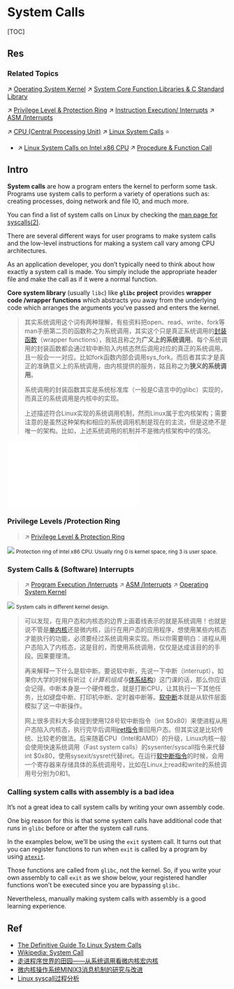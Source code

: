 # System Calls

[TOC]



## Res
### Related Topics
↗ [Operating System Kernel](../../../../🥷🏼%20Operating%20System%20(Engineering)/📟%20System%20Level%20Programming/😴%20Operating%20System%20Components%20&%20Runtime%20Libraries/🫀%20Operating%20System%20Kernel/Operating%20System%20Kernel.md)
↗ [System Core Function Libraries & C Standard Library](../../../../🥷🏼%20Operating%20System%20(Engineering)/📟%20System%20Level%20Programming/😴%20Operating%20System%20Components%20&%20Runtime%20Libraries/📌%20System%20Core%20Function%20Libraries%20&%20C%20Standard%20Library/System%20Core%20Function%20Libraries%20&%20C%20Standard%20Library.md)

↗ [Privilege Level & Protection Ring](../../../Computer%20Architecture/Instruction%20Set%20Architecture%20(ISA)%20&%20Processor%20Architecture/📌%20ISA%20Basics/Privilege%20Level%20&%20Protection%20Ring.md)
↗ [Instruction Execution/ Interrupts](../../../../🛣️%20Program%20Execution%20&%20Compilation%20System/🧙🏿‍♀️%20Execution%20(Runtime)/Instruction%20Execution/Interrupts.md)
↗ [ASM /Interrupts](../../../../👩‍💻%20Programming%20Methodology%20and%20Languages/ASM%20(Assembly%20Languages)/⚡️%20ASM%20Advance/Interrupts/Interrupts.md)

↗ [CPU (Central Processing Unit)](../../../Computer%20Architecture/Computer%20Microarchitectures%20(Computer%20Organization)%20&%20von%20Neumann%20Model/Computer%20Processors/Microprocessors%20Unit%20(MPU)/CPU%20(Central%20Processing%20Unit)/CPU%20(Central%20Processing%20Unit).md)
↗ [Linux System Calls](../../../../🥷🏼%20Operating%20System%20(Engineering)/Linux%20(Derived%20From%20UNIX%20Family)/🔩%20Linux%20Kernel/👽%20Linux%20System%20Calls/Linux%20System%20Calls.md) ⭐
- ↗ [Linux System Calls on Intel x86 CPU](../../../../🥷🏼%20Operating%20System%20(Engineering)/Linux%20(Derived%20From%20UNIX%20Family)/🔩%20Linux%20Kernel/👽%20Linux%20System%20Calls/Linux%20System%20Calls%20on%20Intel%20x86%20CPU/Linux%20System%20Calls%20on%20Intel%20x86%20CPU.md)
↗ [Procedure & Function Call](../../../../🛣️%20Program%20Execution%20&%20Compilation%20System/🧙🏿‍♀️%20Execution%20(Runtime)/Procedure%20&%20Function%20Call/Procedure%20&%20Function%20Call.md)



## Intro
**System calls** are how a program enters the kernel to perform some task. Programs use system calls to perform a variety of operations such as: creating processes, doing network and file IO, and much more.

You can find a list of system calls on Linux by checking the [man page for syscalls(2)](http://man7.org/linux/man-pages/man2/syscalls.2.html).

There are several different ways for user programs to make system calls and the low-level instructions for making a system call vary among CPU architectures.

As an application developer, you don’t typically need to think about how exactly a system call is made. You simply include the appropriate header file and make the call as if it were a normal function.

**Core system library** (usually `libc`) like **`glibc` project** provides **wrapper code /wrapper functions** which abstracts you away from the underlying code which arranges the arguments you’ve passed and enters the kernel.

> 其实系统调用这个词有两种理解，有些资料把open、read、write、fork等man手册第二页的函数称之为系统调用，其实这个只是真正系统调用的[封装函数](https://www.zhihu.com/search?q=%E5%B0%81%E8%A3%85%E5%87%BD%E6%95%B0&search_source=Entity&hybrid_search_source=Entity&hybrid_search_extra=%7B%22sourceType%22%3A%22answer%22%2C%22sourceId%22%3A1329177990%7D)（wrapper functions），我姑且称之为**广义上的系统调用**。每个系统调用的封装函数都会通过软中断陷入内核态然后调用对应的真正的系统调用。且一般会一一对应。比如fork函数内部会调用sys_fork。而后者其实才是真正的准确意义上的系统调用，由内核提供的服务，姑且称之为**狭义的系统调用**。
> 
> 系统调用的封装函数其实是系统标准库（一般是C语言中的glibc）实现的，而真正的系统调用是内核中的实现。
> 
> 上述描述符合Linux实现的系统调用机制，然而Linux属于宏内核架构；需要注意的是虽然这种架构和相应的系统调用机制是现在的主流，但是这绝不是唯一的架构。比如，上述系统调用的机制并不是微内核架构中的情况。

![protection_ring.excalidraw | 800](../../../../../../Assets/Illustrations/Computer%20System/protection_ring.excalidraw.md)


### Privilege Levels /Protection Ring
> ↗ [Privilege Level & Protection Ring](../../../Computer%20Architecture/Instruction%20Set%20Architecture%20(ISA)%20&%20Processor%20Architecture/📌%20ISA%20Basics/Privilege%20Level%20&%20Protection%20Ring.md)


![](../../../../../../../Assets/Pics/Pasted%20image%2020240217173550.png)
<small>Protection ring of Intel x86 CPU. Usually ring 0 is kernel space, ring 3 is user space.</small>


### System Calls & (Software) Interrupts
> ↗ [Program Execution /Interrupts](../../../../🛣️%20Program%20Execution%20&%20Compilation%20System/🧙🏿‍♀️%20Execution%20(Runtime)/Instruction%20Execution/Interrupts.md)
> ↗ [ASM /Interrupts](../../../../👩‍💻%20Programming%20Methodology%20and%20Languages/ASM%20(Assembly%20Languages)/⚡️%20ASM%20Advance/Interrupts/Interrupts.md)
> ↗ [Operating System Kernel](../../../../🥷🏼%20Operating%20System%20(Engineering)/📟%20System%20Level%20Programming/😴%20Operating%20System%20Components%20&%20Runtime%20Libraries/🫀%20Operating%20System%20Kernel/Operating%20System%20Kernel.md)

![](../../../../../../../Assets/Pics/Pasted%20image%2020240217141037.png)
<small>System calls in different kernel design.</small>

> 可以发现，在用户态和内核态的边界上画着线表示的就是系统调用！也就是说不管是[单内核](https://www.zhihu.com/search?q=%E5%8D%95%E5%86%85%E6%A0%B8&search_source=Entity&hybrid_search_source=Entity&hybrid_search_extra=%7B%22sourceType%22%3A%22answer%22%2C%22sourceId%22%3A1329177990%7D)还是微内核，运行在用户态的应用程序，想使用某些内核态才能执行的功能，必须要经过系统调用来实现。所以你需要明白：进程从用户态陷入了内核态，这是目的，而使用系统调用，仅仅是达成该目的的手段。因果要理清。 
> 
> 再来解释一下什么是软中断。要说软中断，先说一下中断（interrupt），如果你大学的时候有听过《_计算机组成与_[体系结构](https://www.zhihu.com/search?q=%E4%BD%93%E7%B3%BB%E7%BB%93%E6%9E%84&search_source=Entity&hybrid_search_source=Entity&hybrid_search_extra=%7B%22sourceType%22%3A%22answer%22%2C%22sourceId%22%3A1329177990%7D)》这门课的话，那么你应该会记得。中断本身是一个硬件概念，就是打断CPU，让其执行一下其他任务，比如键盘中断、打印机中断、定时器中断等。[软中断](https://www.zhihu.com/search?q=%E8%BD%AF%E4%B8%AD%E6%96%AD&search_source=Entity&hybrid_search_source=Entity&hybrid_search_extra=%7B%22sourceType%22%3A%22answer%22%2C%22sourceId%22%3A1329177990%7D)本就是从软件层面模拟了这一中断操作。
> 
> 网上很多资料大多会提到使用128号软中断指令（int $0x80）来使进程从用户态陷入内核态，执行完毕后调用[iret指令](https://www.zhihu.com/search?q=iret%E6%8C%87%E4%BB%A4&search_source=Entity&hybrid_search_source=Entity&hybrid_search_extra=%7B%22sourceType%22%3A%22answer%22%2C%22sourceId%22%3A1329177990%7D)重回用户态。但其实这是比较传统、比较老的做法。后来随着CPU（Intel和AMD）的升级，Linux内核一般会使用快速系统调用（Fast system calls）的sysenter/syscall指令来代替int $0x80，使用sysexit/sysret代替iret。在运行[软中断指令](https://www.zhihu.com/search?q=%E8%BD%AF%E4%B8%AD%E6%96%AD%E6%8C%87%E4%BB%A4&search_source=Entity&hybrid_search_source=Entity&hybrid_search_extra=%7B%22sourceType%22%3A%22answer%22%2C%22sourceId%22%3A1329177990%7D)的时候，会用一个寄存器来存储具体的系统调用号，比如在Linux上read和write的系统调用号分别为0和1。


### Calling system calls with assembly is a bad idea
It’s not a great idea to call system calls by writing your own assembly code.

One big reason for this is that some system calls have additional code that runs in `glibc` before or after the system call runs.

In the examples below, we’ll be using the `exit` system call. It turns out that you can register functions to run when `exit` is called by a program by using [`atexit`](http://man7.org/linux/man-pages/man3/atexit.3.html).

Those functions are called from `glibc`, not the kernel. So, if you write your own assembly to call `exit` as we show below, your registered handler functions won’t be executed since you are bypassing `glibc`.

Nevertheless, manually making system calls with assembly is a good learning experience.



## Ref
[👍 系统调用和库函数有什么区别？ - 果冻虾仁的回答 - 知乎]: https://www.zhihu.com/question/19930018/answer/1329177990

- [The Definitive Guide To Linux System Calls](https://link.zhihu.com/?target=https%3A//blog.packagecloud.io/eng/2016/04/05/the-definitive-guide-to-linux-system-calls/)
- [Wikipedia: System Call](https://link.zhihu.com/?target=https%3A//en.wikipedia.org/wiki/System_call)
- [走进程序世界的田园——从系统调用看微内核宏内核](https://link.zhihu.com/?target=https%3A//www.ixueshu.com/document/92bdd43d8ed96cc7.html)
- [微内核操作系统MINIX3消息机制的研究与改进](https://link.zhihu.com/?target=https%3A//www.ixueshu.com/document/79edc05c2a32f39843d218eac83a3390318947a18e7f9386.html)
- [Linux syscall过程分析](https://link.zhihu.com/?target=https%3A//cloud.tencent.com/developer/article/1492374)

[👍 The Definitive Guide to Linux System Calls]: https://blog.packagecloud.io/the-definitive-guide-to-linux-system-calls/
[👍 Linux syscall过程分析（万字长文）]: https://cloud.tencent.com/developer/article/1492374
